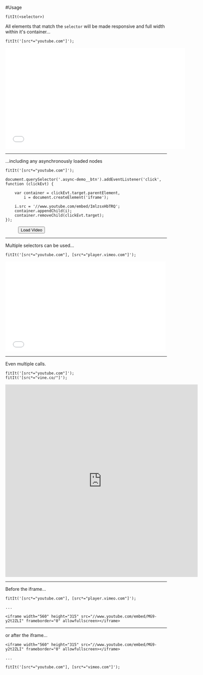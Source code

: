 <script src="fitit.js"></script>

#Usage

    fitIt(<selector>)

All elements that match the `selector` will be made responsive and full width within it's container...

    
    fitIt('[src*="youtube.com"]');

<script>
    fitIt('[src*="youtube.com"], [src*="player.vimeo.com"]');
</script>
<iframe width="560" height="315" src="//www.youtube.com/embed/MG9-y2t2ZLI" frameborder="0" allowfullscreen></iframe>

------------

 ...including any asynchronously loaded nodes

    fitIt('[src*="youtube.com"]');
    
    document.querySelector('.async-demo__btn').addEventListener('click', function (clickEvt) {

        var container = clickEvt.target.parentElement,
            i = document.createElement('iframe');
        
        i.src = '//www.youtube.com/embed/ImlzsxHbTRQ';
        container.appendChild(i);
        container.removeChild(clickEvt.target);
    });

<figure class="async-demo">
    <button class="async-demo__btn">Load Video</button>
</figure>
<script>
    document.querySelector('.async-demo__btn').addEventListener('click', function (clickEvt) {

        var container = clickEvt.target.parentElement,
            i = document.createElement('iframe');

        i.src = '//www.youtube.com/embed/ImlzsxHbTRQ';
        container.appendChild(i);
        container.removeChild(clickEvt.target);
    });
</script>

------------

Multiple selectors can be used...

    fitIt('[src*="youtube.com"], [src*="player.vimeo.com"]');

<iframe src="//player.vimeo.com/video/1084537" width="500" height="281" frameborder="0" webkitallowfullscreen mozallowfullscreen allowfullscreen></iframe>


------------

Even multiple calls.


    fitIt('[src*="youtube.com"]');
    fitIt('[src*="vine.co/"]'); 


<iframe class="vine-embed" src="https://vine.co/v/O5whBEbAdqr/embed/simple" width="600" height="600" frameborder="0"></iframe>

------------   

Before the iframe...


    fitIt('[src*="youtube.com"], [src*="player.vimeo.com"]');
    
    ...
    
    <iframe width="560" height="315" src="//www.youtube.com/embed/MG9-y2t2ZLI" frameborder="0" allowfullscreen></iframe>


------------


or after the iframe...


    <iframe width="560" height="315" src="//www.youtube.com/embed/MG9-y2t2ZLI" frameborder="0" allowfullscreen></iframe>
    
    ...
    
    fitIt('[src*="youtube.com"], [src*="vimeo.com"]');

<script>
    fitIt('[src*="vine.co/"]');
</script>